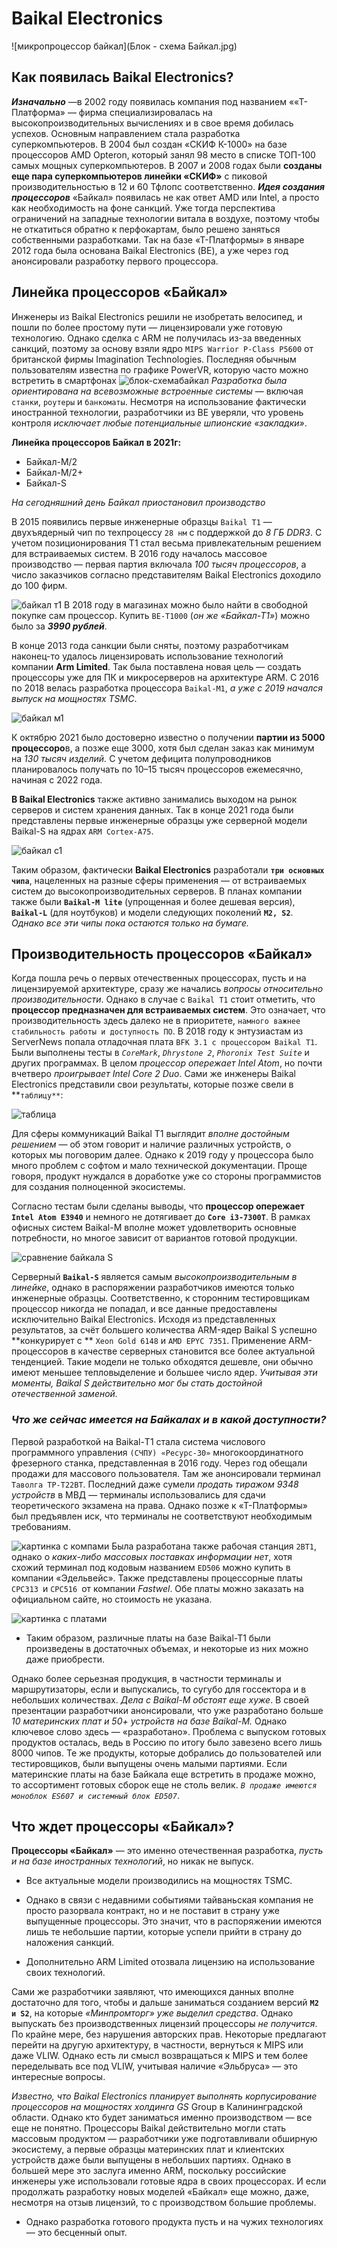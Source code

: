 # **Baikal Electronics**
![микропроцессор байкал](Блок - схема Байкал.jpg)
## **Как появилась Baikal Electronics?**
***Изначально*** —в 2002 году появилась компания под названием ««Т-Платформа» — фирма специализировалась на высокопроизводительных вычислениях и в свое время добилась успехов. Основным направлением стала разработка суперкомпьютеров.
В 2004 был создан «СКИФ К-1000» на базе процессоров AMD Opteron, который занял 98 место в списке ТОП-100 самых мощных суперкомпьютеров. В 2007 и 2008 годах были **созданы еще пара суперкомпьютеров линейки «СКИФ»** с пиковой производительностью в 12 и 60 Тфлопс соответственно.
***Идея создания процессоров*** «Байкал» появилась не как ответ AMD или Intel, а просто как необходимость на фоне санкций. Уже тогда перспектива ограничений на западные технологии витала в воздухе, поэтому чтобы не откатиться обратно к перфокартам, было решено заняться собственными разработками. Так на базе «Т-Платформы» в январе 2012 года была основана Baikal Electronics (ВЕ), а уже через год анонсировали разработку первого процессора.

## **Линейка процессоров «Байкал»**
Инженеры из Baikal Electronics решили не изобретать велосипед, и пошли по более простому пути — лицензировали уже готовую технологию. Однако сделка с ARM не получилась из-за введенных санкций, поэтому за основу взяли ядро `MIPS Warrior P-Class P5600` от британской фирмы Imagination Technologies. Последняя обычным пользователям известна по графике PowerVR, которую часто можно встретить в смартфонах
![блок-схемабайкал](.jpg)
*Разработка была ориентирована на всевозможные встроенные системы* — включая `станки`, `роутеры` и `банкоматы`. Несмотря на использование фактически иностранной технологии, разработчики из ВЕ уверяли, что уровень контроля *исключает любые потенциальные шпионские «закладки»*.

**Линейка процессоров Байкал в 2021г:**
 - Байкал-М/2
 - Байкал-М/2+
 - Байкал-S
 
*На сегодняшний день Байкал приостановил производство*

В 2015 появились первые инженерные образцы `Baikal Т1` — двухъядерный чип по техпроцессу `28 нм` с поддержкой до *8 ГБ DDR3*. С учетом позиционирования T1 стал весьма привлекательным решением для встраиваемых систем. В 2016 году началось массовое производство — первая партия включала *100 тысяч процессоров*, а число заказчиков согласно представителям Baikal Electronics доходило до 100 фирм.

![байкал т1](.jpg)
В 2018 году в магазинах можно было найти в свободной покупке сам процессор. Купить `BE-T1000` (*он же «Байкал-Т1»*) можно было за ***3990 рублей***.

В конце 2013 года санкции были сняты, поэтому разработчикам наконец-то удалось лицензировать использование технологий компании **Arm Limited**. Так была поставлена новая цель — создать процессоры уже для ПК и микросерверов на архитектуре ARM. С 2016 по 2018 велась разработка процессора `Baikal-M1`, *а уже с 2019 начался выпуск на мощностях TSMC*.

![байкал м1](.jpg)

К октябрю 2021 было достоверно известно о получении **партии из 5000 процессоро**в, а позже еще 3000, хотя был сделан заказ как минимум на *130 тысяч изделий.* С учетом дефицита полупроводников планировалось получать по 10–15 тысяч процессоров ежемесячно, начиная с 2022 года.

**В Baikal Electronics** также активно занимались выходом на рынок серверов и систем хранения данных. Так в конце 2021 года были представлены первые инженерные образцы уже серверной модели Baikal-S на ядрах `ARM Cortex-A75`.

![байкал c1](.jpg)

Таким образом, фактически **Baikal Electronics** разработали **`три основных чипа`**, нацеленных на разные сферы применения — от встраиваемых систем до высокопроизводительных серверов. В планах компании также были **`Baikal-M lite`** (упрощенная и более дешевая версия), **`Baikal-L`** (для ноутбуков) и модели следующих поколений **`M2, S2`**. *Однако все эти чипы пока остаются только на бумаге.*

## **Производительность процессоров «Байкал»**
Когда пошла речь о первых отечественных процессорах, пусть и на лицензируемой архитектуре, сразу же начались *вопросы относительно производительности*. Однако в случае с `Baikal T1` стоит отметить, что **процессор предназначен для встраиваемых систем**. Это означает, что производительность здесь далеко не в приоритете, `намного важнее стабильность работы и доступность ПО`.
В 2018 году к энтузиастам из ServerNews попала отладочная плата  `BFK 3.1 с процессором Baikal T1`. Были выполнены тесты в *`CoreMark`*, *`Dhrystone 2`*, *`Phoronix Test Suite`* и других программах. В целом *процессор опережает Intel Atom*, но почти вчетверо *проигрывает Intel Core 2 Duo*. Сами же инженеры  Baikal Electronics представили свои результаты, которые позже свели в **`таблицу**`:

![таблица ](.jpg)

Для сферы коммуникаций Baikal T1 выглядит *вполне достойным решением* — об этом говорит и наличие различных устройств, о которых мы поговорим далее. Однако к 2019 году у процессора было много проблем с софтом и мало технической документации. Проще говоря, продукт нуждался в доработке уже со стороны программистов для создания полноценной экосистемы.

Согласно тестам были сделаны выводы, что **процессор опережает** **`Intel Atom E3940`** и немного не дотягивает до  **`Core i3-7300Т`**. В рамках офисных систем Baikal-M вполне может удовлетворить основные потребности, но многое зависит от вариантов готовой продукции.

![сравнение байкала S ](.jpg)

Серверный **`Baikal-S`** является самым *высокопроизводительным в линейке*, однако в распоряжении разработчиков имеются только инженерные образцы. Соответственно, к сторонним тестировщикам процессор никогда не попадал, и все данные предоставлены исключительно Baikal Electronics. Исходя из представленных результатов, за счёт большего количества ARM-ядер Baikal S успешно **конкурирует с ** `Xeon Gold 6148` и `AMD EPYC 7351`. Применение ARM-процессоров в качестве серверных становится все более актуальной тенденцией. Такие модели не только обходятся дешевле, они обычно имеют меньшее тепловыделение и большее число ядер. *Учитывая эти моменты, Baikal S действительно мог бы стать достойной отечественной заменой.*

### *Что же сейчас имеется на Байкалах и в какой доступности?*
Первой разработкой на Baikal-Т1 стала система числового программного управления `(СЧПУ) «Ресурс-30»` многокоординатного фрезерного станка, представленная в 2016 году. Через год обещали продажи для массового пользователя. Там же анонсировали терминал `Таволга TP-T22BT`. Последний даже сумели *продать тиражом 9348 устройств* в МВД — терминалы использовались для сдачи теоретического экзамена на права. Однако позже к «Т-Платформы» был предъявлен иск, что терминалы не соответствуют необходимым требованиям.

![картинка с компами ](.jpg)
Была разработана также рабочая станция `2ВТ1`, однако о *каких-либо массовых поставках информации нет*, хотя схожий терминал под кодовым названием `ED506` можно купить в компании «Эдельвейс».
Также представлены процессорные платы `CPC313` и `CPC516` от компании *Fastwel*. Обе платы можно заказать на официальном сайте, но стоимость не указана.

![картинка с платами ](.jpg)
 - Таким образом, различные платы на базе Baikal-T1 были произведены в достаточных объемах, и некоторые из них можно даже приобрести. 

Однако более серьезная продукция, в частности терминалы и маршрутизаторы, если и выпускались, то сугубо для госсектора и в небольших количествах.
*Дела с Baikal-M обстоят еще хуже*. В своей презентации разработчики анонсировали, что уже разработано больше *10 материнских плат и 50+ устройств на базе Baikal-M.* Однако ключевое слово здесь — «разработано». Проблема с выпуском готовых продуктов осталась, ведь в Россию по итогу было завезено всего лишь 8000 чипов.
Те же продукты, которые добрались до пользователей или тестировщиков, были выпущены очень малыми партиями. Если материнские платы на базе Байкала еще встретить в продаже можно, то ассортимент готовых сборок еще не столь велик. *`В продаже имеются моноблок ES607 и системный блок ED507`*.

## **Что ждет процессоры «Байкал»?**
**Процессоры «Байкал»** — это именно отечественная разработка, *пусть и на базе иностранных технологий*, но никак не выпуск. 
- Все актуальные модели производились на мощностях TSMC.

 - Однако в связи с недавними событиями тайваньская компания не просто разорвала контракт, но и не поставит в страну уже выпущенные процессоры. Это значит, что в распоряжении имеются лишь те небольшие партии, которые успели прийти в страну до наложения санкций.
 - Дополнительно ARM Limited отозвала лицензию на использование своих технологий.

Сами же разработчики заявляют, что имеющихся данных вполне достаточно для того, чтобы и дальше заниматься созданием версий **`M2 и S2`**, на которые *«Минпромторг» уже выделил средства*. Однако выпускать без производственных лицензий процессоры *не получится*. По крайне мере, без нарушения авторских прав.
Некоторые предлагают перейти на другую архитектуру, в частности, вернуться к MIPS или даже VLIW. Однако есть ли смысл возвращаться к MIPS и тем более переделывать все под VLIW, учитывая наличие «Эльбруса» — это интересные вопросы.

*Известно, что Baikal Electronics планирует выполнять корпусирование процессоров на мощностях холдинга GS* Group в Калининградской области. Однако кто будет заниматься именно производством — все еще не понятно.
Процессоры Baikal действительно могли стать массовым продуктом — разработчики уже подготавливали обширную экосистему, а первые образцы материнских плат и клиентских устройств даже были выпущены в небольших партиях. Однако в большей мере это заслуга именно ARM, поскольку российские инженеры уже использовали готовые ядра в своих процессорах. И если продолжать разработку новых моделей «Байкал» еще можно, даже, несмотря на отзыв лицензий, то с производством большие проблемы. 

- Однако разработка готового продукта пусть и на чужих технологиях — это бесценный опыт.

